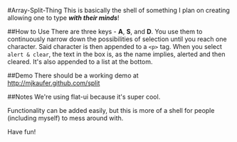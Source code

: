 #Array-Split-Thing
This is basically the shell of something I plan on creating allowing one to type _**with their minds**_!

##How to Use
There are three keys - **A**, **S**, and **D**. You use them to continuously narrow down the possibilities of selection until you reach one character. Said character is then appended to a `<p>` tag. When you select `alert & clear`, the text in the box is, as the name implies, alerted and then cleared. It's also appended to a list at the bottom. 

##Demo
There should be a working demo at http://mjkaufer.github.com/split

##Notes
We're using flat-ui because it's super cool.

Functionality can be added easily, but this is more of a shell for people (including myself) to mess around with.

Have fun!


